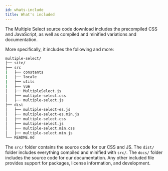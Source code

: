 ```yaml
---
id: whats-include
title: What's included
---
```


The Multiple Select source code download includes the precompiled CSS and JavaScript, as well as compiled and minified variations and documentation.

<div id="gg"></div>

More specifically, it includes the following and more:

```bash
multiple-select/
├── site/
├── src
|   ├── constants
|   ├── locale
|   ├── utils
|   ├── vue
│   ├── MultipleSelect.js
│   ├── multiple-select.css
│   ├── multiple-select.js
├── dist
│   ├── multiple-select-es.js
│   ├── multiple-select-es.min.js
│   ├── multiple-select.css
│   ├── multiple-select.js
│   ├── multiple-select.min.css
│   ├── multiple-select.min.js
└── README.md
```

The `src/` folder contains the source code for our CSS and JS. The `dist/` folder includes everything compiled and minified with `src/`. The `docs/` folder includes the source code for our documentation. Any other included file provides support for packages, license information, and development.
